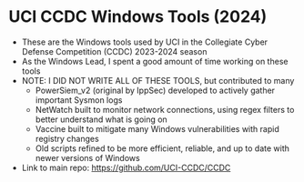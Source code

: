 # UCI CCDC Windows Tools (2024)
- These are the Windows tools used by UCI in the Collegiate Cyber Defense Competition (CCDC) 2023-2024 season
- As the Windows Lead, I spent a good amount of time working on these tools
- NOTE: I DID NOT WRITE ALL OF THESE TOOLS, but contributed to many
    - PowerSiem_v2 (original by IppSec) developed to actively gather important Sysmon logs
    - NetWatch built to monitor network connections, using regex filters to better understand what is going on
    - Vaccine built to mitigate many Windows vulnerabilities with rapid registry changes
    - Old scripts refined to be more efficient, reliable, and up to date with newer versions of Windows
- Link to main repo: https://github.com/UCI-CCDC/CCDC